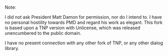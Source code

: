 Note: 

I did not ask President Matt Damon for permission, nor do I intend to. I have no personal hostility towards PMD and regard his work as elegant. This fork is based upon a TNP version with Unlicense, which was released unencumbered to the public domain. 

I have no present connection with any other fork of TNP, or any other dialog library. 
